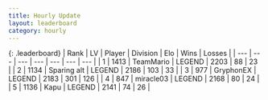 ```yaml
---
title: Hourly Update
layout: leaderboard
category: hourly
---
```


{: .leaderboard}
| Rank | LV | Player | Division | Elo | Wins | Losses |
| --- | --- | --- | --- | --- | --- | --- |
| <span data-change="0">1</span> | 1413 | <span title="ID: 164871">TeamMario</span> | LEGEND | <span data-change="0">2203</span> | <span data-change="0">88</span> | <span data-change="0">23</span> |
| <span data-change="1">2</span> | 1134 | <span title="ID: 203132">Sparing alt</span> | LEGEND | <span data-change="6">2186</span> | <span data-change="5">103</span> | <span data-change="1">33</span> |
| <span data-change="-1">3</span> | 977 | <span title="ID: 315148">GryphonEX</span> | LEGEND | <span data-change="0">2183</span> | <span data-change="0">301</span> | <span data-change="0">126</span> |
| <span data-change="0">4</span> | 847 | <span title="ID: 416373">miracle03</span> | LEGEND | <span data-change="0">2168</span> | <span data-change="0">80</span> | <span data-change="0">24</span> |
| <span data-change="0">5</span> | 1136 | <span title="ID: 204953">Kapu</span> | LEGEND | <span data-change="0">2141</span> | <span data-change="0">74</span> | <span data-change="0">26</span> |